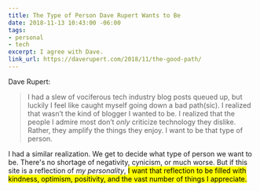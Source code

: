 ```yaml
---
title: The Type of Person Dave Rupert Wants to Be
date: 2018-11-13 10:43:00 -06:00
tags:
- personal
- tech
excerpt: I agree with Dave.
link_url: https://daverupert.com/2018/11/the-good-path/
---
```


Dave Rupert:

> I had a slew of vociferous tech industry blog posts queued up, but luckily I feel like caught myself going down a bad path(sic). I realized that wasn’t the kind of blogger I wanted to be. I realized that the people I admire most don’t *only* criticize technology they dislike. Rather, they amplify the things they enjoy. I want to be that type of person.

I had a similar realization. We get to decide what type of person we want to be. There's no shortage of negativity, cynicism, or much worse. But if this site is a reflection of *my personality*, <mark>I want that reflection to be filled with kindness, optimism, positivity, and the vast number of things I appreciate.</mark>